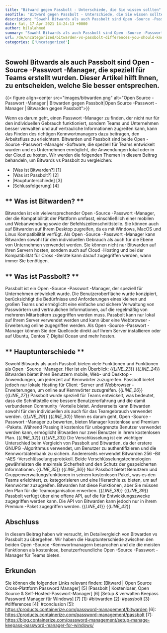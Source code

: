 ```yaml
---
title: "Bitward gegen Passbolt - Unterschiede, die Sie wissen sollten" 
seoTitle: "Bitward gegen Passbolt - Unterschiede, die Sie wissen sollten" 
description: "Sowohl Bitwards als auch Passbolt sind Open -Source -Passwort -Manager -Apps für Teams. Dieser Artikel hilft Ihnen, zu entscheiden, welche Sie besser entsprechen." 
date: Sat, 17 Apr 2021 14:24:13 +0000
author: bilalahmed
summary: "Sowohl Bitwards als auch Passbolt sind Open -Source -Passwort -Manager, die speziell für Teams erstellt wurden. Dieser Artikel hilft Ihnen, zu entscheiden, welche Sie besser entsprechen." 
url: /de/uncategorized/bitwarden-vs-passbolt-differences-you-should-know/
categories: ['Uncategorized']
---
```


## Sowohl Bitwards als auch Passbolt sind Open -Source -Passwort -Manager, die speziell für Teams erstellt wurden. Dieser Artikel hilft Ihnen, zu entscheiden, welche Sie besser entsprechen.

{{< figure align=center src="images/bitwarden.png" alt="Open Source -Passwort -Manager | Bitwarden gegen Passbolt|Open Source -Passwort -Manager | Bitwarden gegen Passbolt">}}

Wenn es darum geht, einen Passwort -Manager zu finden, der nicht nur für den individuellen Gebrauch funktioniert, sondern Teams und Unternehmen besser verwalten und auf vertrauliche Informationen zugreifen kann, kann das Finden des richtigen Kennwortmanagers dazu beitragen, den Arbeitsfluss zu erleichtern. Bitwarden und Passbolt sind beide Open -Source -Passwort -Manager -Software, die speziell für Teams entwickelt wurden und es Unternehmen ermöglicht, die Anwendungen lokal oder in der Cloud zu hosten. Wir werden die folgenden Themen in diesem Beitrag behandeln, um Bitwards vs Passbolt zu vergleichen:
  * [Was ist Bitwarden?] [1]
  * [Was ist Passbolt?] [2]
  * [Hauptunterschiede] [3]
  * [Schlussfolgerung] [4]

## ** Was ist Bitwarden? **
Bitwarden ist ein vielversprechender Open -Source -Passwort -Manager, der die Kompatibilität der Plattform umfasst, einschließlich einer mobilen und Webanwendung sowie der Befehlszeilenschnittstelle. Sie können auch auf Bitwarden auf Ihrem Desktop zugreifen, da es mit Windows, MacOS und Linux Kompatibilität verfügt. Als Open -Source -Passwort -Manager kann Bitwarden sowohl für den individuellen Gebrauch als auch für die Ebene von Unternehmen verwendet werden. Sie können nicht nur Bitwarden auf Ihren Servern hosten, sondern auch auf Cloud -Hosting und bei der Kompatibilität für Cross -Geräte kann darauf zugegriffen werden, wann immer Sie benötigen.

## ** Was ist Passbolt? **
Passbolt ist ein Open -Source -Passwort -Manager, der speziell für Unternehmen entwickelt wurde. Die Benutzeroberfläche wurde konzipiert, berücksichtigt die Bedürfnisse und Anforderungen eines kleinen und großen Teams und ermöglicht eine einfache und sichere Verwaltung von Passwörtern und vertraulichen Informationen, auf die regelmäßig von mehreren Mitarbeitern zugegriffen werden muss. Passbolt kann nur lokal auf Ihrem Server verwendet werden und kann über eine Webbrowser -Erweiterung online zugegriffen werden. Als Open -Source -Passwort -Manager können Sie den Quellcode direkt auf Ihrem Server installieren oder auf Ubuntu, Centos 7, Digital Ocean und mehr hosten.

## ** Hauptunterschiede **
Sowohl Bitwards als auch Passbolt bieten viele Funktionen und Funktionen als Open -Source -Manager. Hier ist ein Überblick:
{{_LINE_23_}}
{{_LINE_24_}}
    Bitwarden bietet ihren Benutzern mobile, Web- und Desktop -Anwendungen, um jederzeit auf Kennwörter zuzugreifen. Passbolt bietet jedoch nur lokale Hosting für Client -Server und Webbrowser -Erweiterungen, um online auf Kennwörter zuzugreifen.
{{_LINE_26_}}
{{_LINE_27_}}
    Passbolt wurde speziell für Teams entwickelt, was bedeutet, dass die Schnittstelle eine bessere Benutzererfahrung und die damit verbundenen Community -Vorteile bietet. Andererseits kann Bitwarden sowohl für den individuellen als auch für das Teamgebrauch verwendet werden.
{{_LINE_29_}}
{{_LINE_30_}}
    Wenn es darum geht, Open -Source -Passwort -Manager zu bewerten, bieten Manager kostenlose und Premium -Pakete. Während Passing it kostenlos für unbegrenzte Benutzer verwendet werden kann, ermöglicht Bitwarden nur zwei Benutzer in ihrem kostenlosen Plan.
{{_LINE_32_}}
{{_LINE_33_}}
    Die Verschlüsselung ist ein wichtiger Unterschied beim Vergleich von Passbolt und Bitwarden, da der erstere GNUPG -Algorithmus verwendet, um Benutzer zu authentifizieren und die Kennwortdatenbank zu sichern. Andererseits verwendet Bitwarden 256 -Bit -AES -Verschlüsselungsprotokoll. Beide Verschlüsselungstechnologien gewährleisten die maximale Sicherheit und den Schutz der gespeicherten Informationen.
{{_LINE_35_}}
{{_LINE_36_}}
    Nur Passbolt bietet Benutzern und Gruppenverwaltungsfunktionen in seinem kostenlosen Paket, was es den Teams erleichtert, zu kategorisieren und eine Hierarchie zu bieten, um auf Kennwörter zuzugreifen. Bitwarden hat diese Funktionen, aber Sie müssen den Plan für die Teamorganisation erwerben.
{{_LINE_38_}}
{{_LINE_39_}}
    Passbolt verfügt über eine offene API, auf die für Entwicklungszwecke zugegriffen werden kann. Die API von Bitwarden kann jedoch nur in ihrem Premium -Paket zugegriffen werden.
{{_LINE_41_}}
{{_LINE_42_}}

## **Abschluss**
In diesem Beitrag haben wir versucht, im Detailvergleich von Bitwarden vs Passbolt zu übergehen. Wir haben die Hauptunterschiede zwischen den beiden Open -Source -Kennwortmanagern besprochen und die die meisten Funktionen als kostenlose, benutzerfreundliche Open -Source -Passwort -Manager für Teams bieten.

## Erkunden
Sie können die folgenden Links relevant finden:
[Bitward | Open Source Cross-Plattform Password Manager] [5]
[Passbolt | Kostenloser, Open Source & Self-Hosted-Passwort-Manager] [6]
[Setup & verwalten Keepass Password Manager für Windows] [7]
[1]: #bitwarden
[2]: #passbolt
[3]: #differences
[4]: #conclusion
[5]: https://products.containerize.com/password-management/bitwarden
[6]: https://products.containerize.com/password-management/passbolt
[7]: https://blog.containerize.com/password-management/setup-manage-keepass-password-manager-for-windows/

